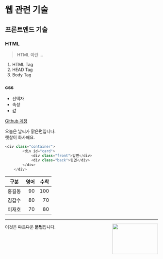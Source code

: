 # 웹 관련 기술
## 프론트엔드 기술
### HTML
> HTML 이란 ...
1. HTML Tag
2. HEAD Tag
3. Body Tag

### css
* 선택자
* 속성
* 값

[Github 계정](https://github.com/hwan02)

오늘은 날씨가 맑은편입니다.  
햇살이 화사해요.

```javascript
<div class="container">
        <div id="card">
            <div class="front">앞면</div>
            <div class="back">뒷면</div>
        </div>
    </div>
```
| 구분 | 영어  | 수학  |
|:---:|---:|---:|
| 홍길동  | 90 | 100 |   
|  김갑수 | 80  | 70  |  
| 이재호  | 70  | 80  | 

------------------------------------------------------

<image src="https://encrypted-tbn0.gstatic.com/images?q=tbn:ANd9GcQ2I2htqnCNRf6a_SdZjqW7vZ8wFFeRiDg2goSoVIZK7NPi2zo3" width="150px" height="100px" align="right" >


이것은 ~~마크다운~~ **문법**입니다. 






